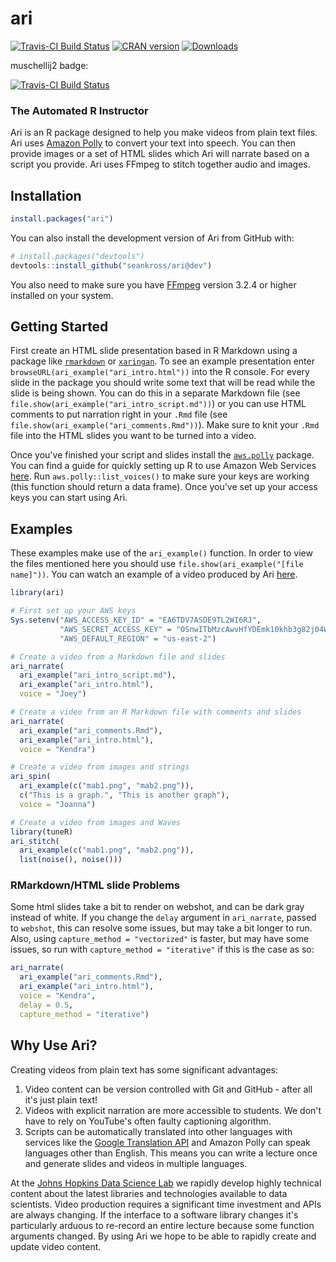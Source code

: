 # ari

[![Travis-CI Build Status](https://travis-ci.org/seankross/ari.svg?branch=master)](https://travis-ci.org/seankross/ari)
[![CRAN version](http://www.r-pkg.org/badges/version/ari)](https://cran.r-project.org/package=ari)
[![Downloads](https://cranlogs.r-pkg.org/badges/grand-total/ari)](http://cran-logs.rstudio.com/)

muschellij2 badge:

[![Travis-CI Build Status](https://travis-ci.org/muschellij2/ari.svg?branch=master)](https://travis-ci.org/muschellij2/ari)

### The Automated R Instructor

Ari is an R package designed to help you make videos from plain text files. Ari
uses [Amazon Polly](https://aws.amazon.com/polly/) to convert your text into
speech. You can then provide images or a set of HTML slides which Ari will
narrate based on a script you provide. Ari uses FFmpeg to stitch together audio
and images.

## Installation

```R
install.packages("ari")
```

You can also install the development version of Ari from GitHub with:

```R
# install.packages("devtools")
devtools::install_github("seankross/ari@dev")
```

You also need to make sure you have [FFmpeg](https://ffmpeg.org/) version
3.2.4 or higher installed on your system.

## Getting Started

First create an HTML slide presentation based in R Markdown using a package
like [`rmarkdown`](https://github.com/rstudio/rmarkdown) or
[`xaringan`](https://github.com/yihui/xaringan). To see an example presentation
enter `browseURL(ari_example("ari_intro.html"))` into the R console. For every
slide in the package you should write some text that will be read while the
slide is being shown. You can do this in a separate Markdown file (see
`file.show(ari_example("ari_intro_script.md"))`) or you can use HTML comments
to put narration right in your `.Rmd` file (see
`file.show(ari_example("ari_comments.Rmd"))`). Make sure to knit your `.Rmd`
file into the HTML slides you want to be turned into a video.

Once you've finished your script and slides install the
[`aws.polly`](https://github.com/cloudyr/aws.polly) package. You can find a
guide for quickly setting up R to use Amazon Web Services
[here](http://seankross.com/2017/05/02/Access-Amazon-Web-Services-in-R.html).
Run `aws.polly::list_voices()` to make sure your keys are working (this
function should return a data frame). Once you've set up your access keys you
can start using Ari.

## Examples

These examples make use of the `ari_example()` function. In order to view the
files mentioned here you should use `file.show(ari_example("[file name]"))`.
You can watch an example of a video produced by Ari
[here](https://youtu.be/dcIUu4GCOKU).

```R
library(ari)

# First set up your AWS keys
Sys.setenv("AWS_ACCESS_KEY_ID" = "EA6TDV7ASDE9TL2WI6RJ",
           "AWS_SECRET_ACCESS_KEY" = "OSnwITbMzcAwvHfYDEmk10khb3g82j04Wj8Va4AA",
           "AWS_DEFAULT_REGION" = "us-east-2")

# Create a video from a Markdown file and slides
ari_narrate(
  ari_example("ari_intro_script.md"),
  ari_example("ari_intro.html"),
  voice = "Joey")

# Create a video from an R Markdown file with comments and slides
ari_narrate(
  ari_example("ari_comments.Rmd"),
  ari_example("ari_intro.html"),
  voice = "Kendra")

# Create a video from images and strings
ari_spin(
  ari_example(c("mab1.png", "mab2.png")),
  c("This is a graph.", "This is another graph"),
  voice = "Joanna")

# Create a video from images and Waves
library(tuneR)
ari_stitch(
  ari_example(c("mab1.png", "mab2.png")),
  list(noise(), noise()))
```

### RMarkdown/HTML slide Problems

Some html slides take a bit to render on webshot, and can be dark gray instead of white.  If you change the `delay` argument in `ari_narrate`, passed to `webshot`, this can resolve some issues, but may take a bit longer to run.  Also, using `capture_method = "vectorized"` is faster, but may have some issues, so run with `capture_method = "iterative"` if this is the case as so:

```r
ari_narrate(
  ari_example("ari_comments.Rmd"),
  ari_example("ari_intro.html"),
  voice = "Kendra",
  delay = 0.5,
  capture_method = "iterative")
```
## Why Use Ari?

Creating videos from plain text has some significant advantages:

1. Video content can be version controlled with Git and GitHub - after all it's
just plain text!
2. Videos with explicit narration are more accessible to students. We don't have
to rely on YouTube's often faulty captioning algorithm.
3. Scripts can be automatically translated into other languages with services
like the [Google Translation API](https://cloud.google.com/translate/docs/) and
Amazon Polly can speak languages other than English. This means you can write
a lecture once and generate slides and videos in multiple languages.

At the [Johns Hopkins Data Science Lab](http://jhudatascience.org/) we rapidly
develop highly technical content about the latest libraries and technologies
available to data scientists. Video production requires a significant time
investment and APIs are always changing. If the interface to a software library
changes it's particularly arduous to re-record an entire lecture because some
function arguments changed. By using Ari we hope to be able to rapidly create
and update video content.
